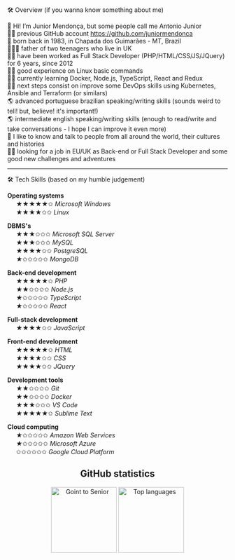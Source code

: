 🛠 Overview (if you wanna know something about me)

👋 Hi! I’m Junior Mendonça, but some people call me Antonio Junior  
👨‍💻 previous GitHub account https://github.com/juniormendonca  
👶 born back in 1983, in Chapada dos Guimarães - MT, Brazil  
👨‍👧‍👦 father of two teenagers who live in UK  
👨‍💻 have been worked as Full Stack Developer (PHP/HTML/CSS/JS/JQuery) for 6 years, since 2012  
👨‍💻 good experience on Linux basic commands  
👨‍🎓 currently learning Docker, Node.js, TypeScript, React and Redux  
👨‍🎓 next steps consist on improve some DevOps skills using Kubernetes, Ansible and Terraform (or similars)  
🌎 advanced portuguese brazilian speaking/writing skills (sounds weird to tell! but, believe! it's important!)  
🌎 intermediate english speaking/writing skills (enough to read/write and take conversations - I hope I can improve it even more)  
💬 I like to know and talk to people from all around the world, their cultures and histories  
👨‍💻 looking for a job in EU/UK as Back-end or Full Stack Developer and some good new challenges and adventures  

---

🛠 Tech Skills (based on my humble judgement)

**Operating systems**  
<img src="https://img.icons8.com/fluency/48/000000/windows-10.png" height="16px"  /> ★★★★★✩ *Microsoft Windows*  
<img src="https://img.icons8.com/color/48/000000/linux--v1.png" height="16px" /> ★★★★✩✩ *Linux*  
  
**DBMS's**  
<img src="https://img.icons8.com/color/48/000000/microsoft-sql-server.png" height="16px" /> ★★★✩✩✩ *Microsoft SQL Server*  
<img src="https://img.icons8.com/color/48/000000/mysql-logo.png" height="16px" /> ★★★✩✩✩ *MySQL*  
<img src="https://img.icons8.com/color/48/000000/postgreesql.png" height="16px" /> ★★★★✩✩ *PostgreSQL*  
<img src="https://img.icons8.com/color/48/000000/mongodb.png" height="16px" /> ★✩✩✩✩✩ *MongoDB*
  
**Back-end development**  
<img src="https://img.icons8.com/officel/16/000000/php-logo.png" height="16px" /> ★★★★★✩ *PHP*  
<img src="https://img.icons8.com/color/48/000000/nodejs.png" height="16px" /> ★★✩✩✩✩ *Node.js*  
<img src="https://img.icons8.com/color/48/000000/typescript.png" height="16px" /> ★✩✩✩✩✩ *TypeScript*  
<img src="https://img.icons8.com/plasticine/100/000000/react.png" height="16px" /> ★✩✩✩✩✩ *React*  
  
**Full-stack development**  
<img src="https://img.icons8.com/color/48/000000/javascript--v1.png" height="16px" /> ★★★★✩✩ *JavaScript*  
  
**Front-end development**  
<img src="https://img.icons8.com/color/48/000000/html-5--v1.png" height="16px" /> ★★★★★✩ *HTML*  
<img src="https://img.icons8.com/color/48/000000/css3.png" height="16px" /> ★★★★✩✩ *CSS*  
<img src="https://img.icons8.com/ios-filled/50/4a90e2/jquery.png" height="16px" /> ★★★★✩✩ *JQuery*   
  
**Development tools**  
<img src="https://img.icons8.com/ios-filled/50/000000/git.png" height="16px" /> ★★✩✩✩✩ *Git*  
<img src="https://img.icons8.com/fluency/48/000000/docker.png" height="16px" /> ★★✩✩✩✩ *Docker*  
<img src="https://img.icons8.com/color/48/000000/visual-studio-code-2019.png" height="16px" /> ★★★✩✩✩ *VS Code*  
<img src="https://img.icons8.com/fluency/48/000000/sublime-text.png" height="16px" /> ★★★★★✩ *Sublime Text*  

**Cloud computing**  
<img src="https://img.icons8.com/color/48/000000/amazon-web-services.png" height="16px" /> ★✩✩✩✩✩ *Amazon Web Services*  
<img src="https://img.icons8.com/color/48/000000/azure-1.png" height="16px" /> ★✩✩✩✩✩ *Microsoft Azure*  
<img src="https://img.icons8.com/color/48/000000/google-cloud-platform.png" height="16px" /> ✩✩✩✩✩✩ *Google Cloud Platform*  

<div align="center">
  <h2>GitHub statistics</h2>
  <img src="https://github-readme-stats.vercel.app/api?username=goingtosenior&count_private=true&show_icons=true&theme=react" alt="Goint to Senior" height="150" />        
  <img src="https://github-readme-stats.vercel.app/api/top-langs/?username=goingtosenior&&langs_count=8&layout=compact&theme=react" alt="Top languages" height="150" />
</div>
